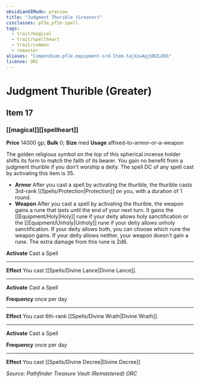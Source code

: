 ```yaml
---
obsidianUIMode: preview
title: "Judgment Thurible (Greater)"
cssclasses: pf2e,pf2e-spell
tags:
  - trait/magical
  - trait/spellheart
  - trait/common
  - remaster
aliases: "Compendium.pf2e.equipment-srd.Item.tajXzwAgjUBZLD6b"
license: ORC
---
```

# Judgment Thurible (Greater)
## Item 17
### [[magical]][[spellheart]]


**Price** 14000 gp; 
**Bulk** 0; **Size** med
**Usage** affixed-to-armor-or-a-weapon

The golden religious symbol on the top of this spherical incense holder shifts its form to match the faith of its bearer. You gain no benefit from a judgment thurible if you don't worship a deity. The spell DC of any spell cast by activating this item is 35.

*   **Armor** After you cast a spell by activating the thurible, the thurible casts 3rd-rank [[Spells/Protection|Protection]] on you, with a duration of 1 round.
*   **Weapon** After you cast a spell by activating the thurible, the weapon gains a rune that lasts until the end of your next turn. It gains the [[Equipment/Holy|Holy]] rune if your deity allows holy sanctification or the [[Equipment/Unholy|Unholy]] rune if your deity allows unholy sanctification. If your deity allows both, you can choose which rune the weapon gains. If your deity allows neither, your weapon doesn't gain a rune. The extra damage from this rune is 2d6.
    

**Activate** Cast a Spell

* * *

**Effect** You cast [[Spells/Divine Lance|Divine Lance]].

* * *

**Activate** Cast a Spell

**Frequency** once per day

* * *

**Effect** You cast 6th-rank [[Spells/Divine Wrath|Divine Wrath]].

* * *

**Activate** Cast a Spell

**Frequency** once per day

* * *

**Effect** You cast [[Spells/Divine Decree|Divine Decree]]

*Source: Pathfinder Treasure Vault (Remastered)*
*ORC*